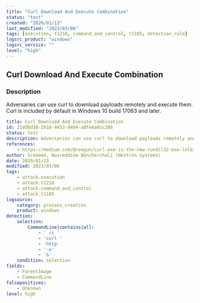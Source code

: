 ```yaml
---
title: "Curl Download And Execute Combination"
status: "test"
created: "2020/01/13"
last_modified: "2023/03/06"
tags: [execution, t1218, command_and_control, t1105, detection_rule]
logsrc_product: "windows"
logsrc_service: ""
level: "high"
---
```


## Curl Download And Execute Combination

### Description

Adversaries can use curl to download payloads remotely and execute them. Curl is included by default in Windows 10 build 17063 and later.

```yml
title: Curl Download And Execute Combination
id: 21dd6d38-2b18-4453-9404-a0fe4a0cc288
status: test
description: Adversaries can use curl to download payloads remotely and execute them. Curl is included by default in Windows 10 build 17063 and later.
references:
    - https://medium.com/@reegun/curl-exe-is-the-new-rundll32-exe-lolbin-3f79c5f35983 # Dead Link
author: Sreeman, Nasreddine Bencherchali (Nextron Systems)
date: 2020/01/13
modified: 2023/03/06
tags:
    - attack.execution
    - attack.t1218
    - attack.command_and_control
    - attack.t1105
logsource:
    category: process_creation
    product: windows
detection:
    selection:
        CommandLine|contains|all:
            - ' /c '
            - 'curl '
            - 'http'
            - '-o'
            - '&'
    condition: selection
fields:
    - ParentImage
    - CommandLine
falsepositives:
    - Unknown
level: high

```
